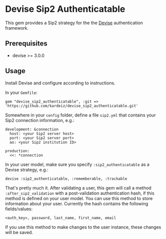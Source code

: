 Devise Sip2 Authenticatable
===========================

This gem provides a Sip2 strategy for the the [Devise](http://github.com/plataformatec/devise) authentication framework.

Prerequisites
-------------
 * devise >= 3.0.0
 
Usage
-----

Install Devise and configure according to instructions.

In your `Gemfile`:

    gem "devise_sip2_authenticatable", :git => 'https://github.com/kardeiz/devise_sip2_authenticatable.git'

Somewhere in your `config` folder, define a file `sip2.yml` that contains your Sip2 connection information, e.g.:

    development: &connection
      host: <your Sip2 server host>
      port: <your Sip2 server port>
      ao: <your Sip2 institution ID>
  
    production:
      <<: *connection

In your user model, make sure you specify `:sip2_authenticatable` as a Devise strategy, e.g.:

    devise :sip2_authenticatable, :rememberable, :trackable

That's pretty much it. After validating a user, this gem will call a method `:after_sip2_validation` with a post-validation authentication hash, if this method is defined on your user model. You can use this method to store information about your user. Currently the hash contains the following fields/values: 

    <auth_key>, password, last_name, first_name, email

If you use this method to make changes to the user instance, these changes will be saved.

